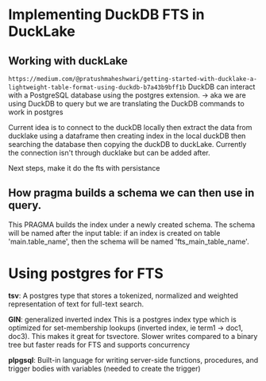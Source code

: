 # Implementing DuckDB FTS in DuckLake
## Working with duckLake
`https://medium.com/@pratushmaheshwari/getting-started-with-ducklake-a-lightweight-table-format-using-duckdb-b7a43b9bff1b`
DuckDB can interact with a PostgreSQL database using the postgres extension. -> aka we are using DuckDB to query but we are translating the DuckDB commands to work in postgres


Current idea is to connect to the duckDB locally then extract the data from ducklake using a dataframe then creating index in the local duckDB then searching the database then copying the duckDB to duckLake. Currently the connection isn't through ducklake but can be added after.

Next steps, make it do the fts with persistance

## How pragma builds a schema we can then use in query.
This PRAGMA builds the index under a newly created schema. The schema will be named after the input table: if an index is created on table 'main.table_name', then the schema will be named 'fts_main_table_name'.

# Using postgres for FTS
**tsv**:
A postgres type that stores a tokenized, normalized and weighted representation of text for full-text search.

**GIN**: generalized inverted index
This is a postgres index type which is optimized for set-membership lookups (inverted index, ie term1 -> doc1, doc3). This makes it great for tsvectore.
Slower writes compared to a binary tree but faster reads for FTS and supports concurrency

**plpgsql**:
Built-in language for writing server-side functions, procedures, and trigger bodies with variables (needed to create the trigger)